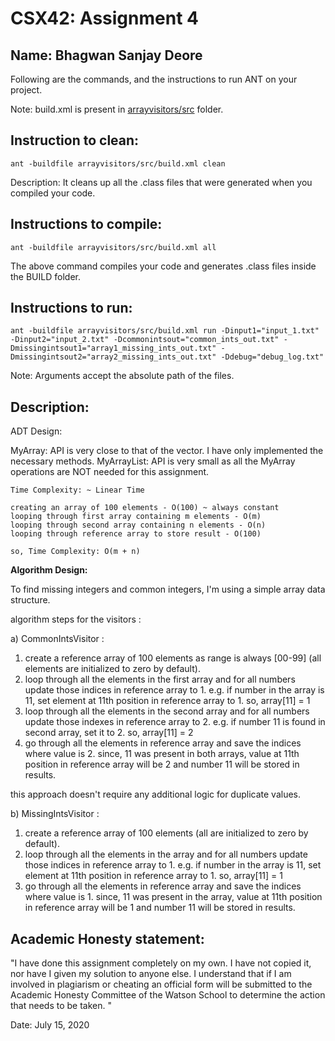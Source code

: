 # CSX42: Assignment 4
**Name:** Bhagwan Sanjay Deore
-----------------------------------------------------------------------

Following are the commands, and the instructions to run ANT on your project.


Note: build.xml is present in [arrayvisitors/src](./arrayvisitors/src/) folder.

## Instruction to clean:

```commandline
ant -buildfile arrayvisitors/src/build.xml clean
```

Description: It cleans up all the .class files that were generated when you
compiled your code.

## Instructions to compile:

```commandline
ant -buildfile arrayvisitors/src/build.xml all
```
The above command compiles your code and generates .class files inside the BUILD folder.

## Instructions to run:

```commandline
ant -buildfile arrayvisitors/src/build.xml run -Dinput1="input_1.txt" -Dinput2="input_2.txt" -Dcommonintsout="common_ints_out.txt" -Dmissingintsout1="array1_missing_ints_out.txt" -Dmissingintsout2="array2_missing_ints_out.txt" -Ddebug="debug_log.txt"
```
Note: Arguments accept the absolute path of the files.


## Description:


ADT Design:


MyArray: API is very close to that of the vector. I have only implemented the necessary methods.
MyArrayList: API is very small as all the MyArray operations are NOT needed for this assignment.


```commandline
Time Complexity: ~ Linear Time

creating an array of 100 elements - O(100) ~ always constant
looping through first array containing m elements - O(m)
looping through second array containing n elements - O(n)
looping through reference array to store result - O(100)

so, Time Complexity: O(m + n)
```

**Algorithm Design:**

To find missing integers and common integers, I'm using a simple array data structure. 

algorithm steps for the visitors :

a) CommonIntsVisitor :

1) create a reference array of 100 elements as range is always [00-99] (all elements are initialized to zero by default).
2) loop through all the elements in the first array and for all numbers update those indices in reference array to 1.
    e.g. if number in the array is 11, set element at 11th position in reference array to 1. so, array[11] = 1
3) loop through all the elements in the second array and for all numbers update those indexes in reference array to 2.
    e.g. if number 11 is found in second array, set it to 2. so, array[11] = 2 
4) go through all the elements in reference array and save the indices where value is 2.
    since, 11 was present in both arrays, value at 11th position in reference array will be 2 and number 11 will be stored in results.
    
this approach doesn't require any additional logic for duplicate values.


b) MissingIntsVisitor : 

1) create a reference array of 100 elements (all are initialized to zero by default).
2) loop through all the elements in the array and for all numbers update those indices in reference array to 1.
    e.g. if number in the array is 11, set element at 11th position in reference array to 1. so, array[11] = 1
3) go through all the elements in reference array and save the indices where value is 1.
    since, 11 was present in the array, value at 11th position in reference array will be 1 and number 11 will be stored in results.
      

## Academic Honesty statement:

"I have done this assignment completely on my own. I have not copied
it, nor have I given my solution to anyone else. I understand that if
I am involved in plagiarism or cheating an official form will be
submitted to the Academic Honesty Committee of the Watson School to
determine the action that needs to be taken. "

Date:  July 15, 2020


